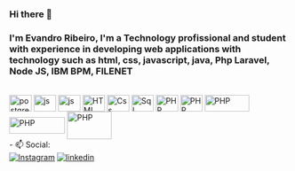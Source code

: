 ### Hi there 👋
### I'm Evandro Ribeiro, I'm a Technology profissional and student with experience in developing web applications with technology such as html, css, javascript, java, Php Laravel, Node JS, IBM BPM, FILENET

<!--<div>
        <a href="https://github.com/eribeiro7"></a>
        <img height="180em" src="https://github-readme-stats.vercel.app/api?&username=muatsoftgit&show_icons=true&theme=dark&include_all_commits=true&count_private=true">
</div>-->
<div style="display: inline-block;"> <br>
        <img align="center" alt="postgres" height="30" width="40" src="https://cdn.jsdelivr.net/gh/devicons/devicon/icons/postgresql/postgresql-original.svg">
        <img align="center" alt="js" height="30" width="40" src="https://cdn.jsdelivr.net/gh/devicons/devicon/icons/java/java-original.svg">
        <img align="center" alt="js" height="30" width="40" src="https://cdn.jsdelivr.net/gh/devicons/devicon/icons/javascript/javascript-original.svg">
        <img align="center" alt="HTML" height="30" width="40" src="https://cdn.jsdelivr.net/gh/devicons/devicon/icons/html5/html5-original.svg">
        <img align="center" alt="Css" height="30" width="40" src="https://cdn.jsdelivr.net/gh/devicons/devicon/icons/css3/css3-original.svg">
        <img align="center" alt="Sql" height="30" width="40" src="https://cdn.jsdelivr.net/gh/devicons/devicon/icons/mysql/mysql-original-wordmark.svg">
        <img align="center" alt="PHP" height="30" width="40" src="https://cdn.jsdelivr.net/gh/devicons/devicon/icons/php/php-original.svg">
        <img align="center" alt="PHP" height="30" width="40" src="https://cdn.jsdelivr.net/gh/devicons/devicon/icons/jira/jira-original.svg">
        <img align="center" alt="PHP" height="30" width="80" src="https://blog.trdesigner.net/wp-content/uploads/IBM_FileNet_ImplementationsA0RKO_Content_Management_Solutions.png">
        <img align="center" alt="PHP" height="30" width="100" src="https://w7.pngwing.com/pngs/713/136/png-transparent-ibm-websphere-application-server-ibm-websphere-mq-rational-application-developer-ibm-purple-blue-violet-thumbnail.png">
        <img align="center" alt="PHP" height="50" width="80" src="https://www.apptigent.com/wp-content/uploads/2021/04/ibm-bpm-200-200.png" style="margin: 0px; width: 80px;">
</div>
<br>
- 📫 Social:<br>
<div>
        <a target="_blank" href="https://www.instagram.com/evanscratch/?hl=pt"><img src="https://img.shields.io/badge/Instagram-E4405F?style=for-the-badge&logo=instagram&logoColor=white" target="_blank" alt="Instagram"></a>
        <a target="_blank" href="https://www.linkedin.com/in/evandroribeiro-evan7/"><img src="https://img.shields.io/badge/LinkedIn-0077B5?style=for-the-badge&logo=linkedin&logoColor=white" target="_blank" alt="linkedin"></a>
</div>
